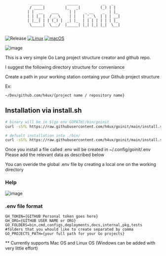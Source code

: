 ```
            _____           _____           _   _   
           / ____|         |_   _|         (_) | |  
          | |  __    ___     | |    _ __    _  | |_ 
          | | |_ |  / _ \    | |   | '_ \  | | | __|
          | |__| | | (_) |  _| |_  | | | | | | | |_ 
           \_____|  \___/  |_____| |_| |_| |_|  \__|
 
``` 


![Release](https://github.com/h4ux/goinit/actions/workflows/release.yml/badge.svg)
[![Linux](https://svgshare.com/i/Zhy.svg)](https://svgshare.com/i/Zhy.svg)
[![macOS](https://svgshare.com/i/ZjP.svg)](https://svgshare.com/i/ZjP.svg)

![image](https://user-images.githubusercontent.com/77572830/154341792-8fab3f7d-bb0b-4f49-b6c5-25dc706fc167.png)

This is a very simple Go Lang project structure creator and github repo.

I suggest the following directory structure for conveniance

Create a path in your working station containg your Github project structure

Ex:

```
~/Dev/github.com/h4ux/{project name / repository name}
```

## Installation via install.sh

```bash
# binary will be in $(go env GOPATH)/bin/goinit
curl -sSfL https://raw.githubusercontent.com/h4ux/goinit/main/install.sh | sh -s -- -b $(go env GOPATH)/bin

# defualt installation into ./bin/
curl -sSfL https://raw.githubusercontent.com/h4ux/goinit/main/install.sh | sh -s

```

Once you install a file called .env will be created in ~/.config/goinit/.env
Please add the relevant data as described below

You can overide the global .env file by creating a local one on the working directory
### Help

![image](https://user-images.githubusercontent.com/77572830/154342133-1cd8cff5-a8b4-421e-a058-c4675ab16591.png)


### .env file format
```
GH_TOKEN={GITHUB Personal token goes here}
GH_ORG={GITHUB USER NAME or ORG}
GO_FOLDERS=bin,cmd,configs,deployments,docs,internal,pkg,tests #folders that you whould like to create separated by comma
GO_PROJECTS_PATH={your full path for your Go projects}
```

** Currently supports Mac OS and Linux OS (Windows can be added with very little effort)
